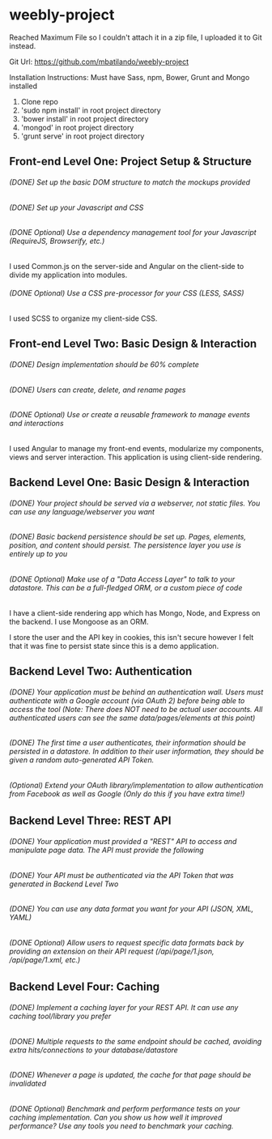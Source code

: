 weebly-project
==============
Reached Maximum File so I couldn't attach it in a zip file, I uploaded it to Git instead.

Git Url: https://github.com/mbatilando/weebly-project

Installation Instructions:
Must have Sass, npm, Bower, Grunt and Mongo installed

1. Clone repo
2. 'sudo npm install' in root project directory
3. 'bower install' in root project directory
4. 'mongod' in root project directory
5. 'grunt serve' in root project directory

Front-end Level One: Project Setup & Structure
------
###### (DONE) Set up the basic DOM structure to match the mockups provided
###### (DONE) Set up your Javascript and CSS
###### (DONE Optional) Use a dependency management tool for your Javascript (RequireJS, Browserify, etc.)
I used Common.js on the server-side and Angular on the client-side to divide my application into modules.
###### (DONE Optional) Use a CSS pre-processor for your CSS (LESS, SASS)
I used SCSS to organize my client-side CSS.


Front-end Level Two: Basic Design & Interaction
------
###### (DONE) Design implementation should be 60% complete
###### (DONE) Users can create, delete, and rename pages
###### (DONE Optional) Use or create a reusable framework to manage events and interactions
I used Angular to manage my front-end events, modularize my components, views and server interaction.
This application is using client-side rendering.

Backend Level One: Basic Design & Interaction
------
###### (DONE) Your project should be served via a webserver, not static files.  You can use any language/webserver you want

###### (DONE) Basic backend persistence should be set up.  Pages, elements, position, and content should persist.  The persistence layer you use is entirely up to you

###### (DONE Optional) Make use of a "Data Access Layer" to talk to your datastore.  This can be a full-fledged ORM, or a custom piece of code
I have a client-side rendering app which has Mongo, Node, and Express on the backend.
I use Mongoose as an ORM.

I store the user and the API key in cookies, this isn't secure however I felt that it was fine to persist state since
this is a demo application.

Backend Level Two: Authentication
------
###### (DONE) Your application must be behind an authentication wall.  Users must authenticate with a Google account (via OAuth 2) before being able to access the tool (Note: There does NOT need to be actual user accounts.  All authenticated users can see the same data/pages/elements at this point)
###### (DONE) The first time a user authenticates, their information should be persisted in a datastore.  In addition to their user information, they should be given a random auto-generated API Token.
###### (Optional) Extend your OAuth library/implementation to allow authentication from Facebook as well as Google (Only do this if you have extra time!)

Backend Level Three: REST API
------
###### (DONE) Your application must provided a "REST" API to access and manipulate page data.  The API must provide the following
###### (DONE) Your API must be authenticated via the API Token that was generated in Backend Level Two
###### (DONE) You can use any data format you want for your API (JSON, XML, YAML)
###### (DONE Optional) Allow users to request specific data formats back by providing an extension on their API request (/api/page/1.json, /api/page/1.xml, etc.)

Backend Level Four: Caching
------
###### (DONE) Implement a caching layer for your REST API.  It can use any caching tool/library you prefer
###### (DONE) Multiple requests to the same endpoint should be cached, avoiding extra hits/connections to your database/datastore
###### (DONE) Whenever a page is updated, the cache for that page should be invalidated
###### (DONE Optional) Benchmark and perform performance tests on your caching implementation.  Can you show us how well it improved performance?  Use any tools you need to benchmark your caching.
